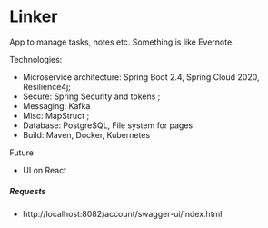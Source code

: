 # Linker 
App to manage tasks, notes etc. Something is like Evernote.

Technologies: 
- Microservice architecture: Spring Boot 2.4, Spring Cloud 2020, Resilience4j;
- Secure: Spring Security and tokens ;
- Messaging: Kafka
- Misc: MapStruct ;
- Database: PostgreSQL, File system for pages
- Build: Maven, Docker, Kubernetes 

Future
- UI on React


##### Requests

- http://localhost:8082/account/swagger-ui/index.html 



